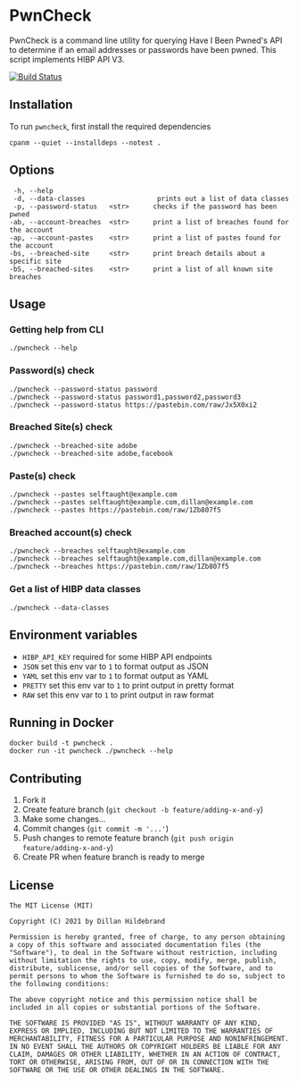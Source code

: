 # PwnCheck

PwnCheck is a command line utility for querying Have I Been Pwned's
API to determine if an email addresses or passwords have been pwned. 
This script implements HIBP API V3.

[![Build Status](https://travis-ci.com/selftaught/PwnCheck.svg?token=Tx7EAKup6EXJbMTwywxS&branch=main)](https://travis-ci.com/selftaught/PwnCheck)

## **Installation**

To run `pwncheck`, first install the required dependencies

    cpanm --quiet --installdeps --notest .

## **Options**

     -h, --help
     -d, --data-classes                  prints out a list of data classes
     -p, --password-status   <str>      checks if the password has been pwned
    -ab, --account-breaches  <str>      print a list of breaches found for the account
    -ap, --account-pastes    <str>      print a list of pastes found for the account
    -bs, --breached-site     <str>      print breach details about a specific site
    -bS, --breached-sites    <str>      print a list of all known site breaches

## **Usage**

### **Getting help from CLI**

    ./pwncheck --help

### **Password(s) check**

    ./pwncheck --password-status password
    ./pwncheck --password-status password1,password2,password3
    ./pwncheck --password-status https://pastebin.com/raw/Jx5X0xi2

### **Breached Site(s) check**

    ./pwncheck --breached-site adobe
    ./pwncheck --breached-site adobe,facebook

### **Paste(s) check**

    ./pwncheck --pastes selftaught@example.com
    ./pwncheck --pastes selftaught@example.com,dillan@example.com
    ./pwncheck --pastes https://pastebin.com/raw/1Zb807f5 

### **Breached account(s) check**

    ./pwncheck --breaches selftaught@example.com
    ./pwncheck --breaches selftaught@example.com,dillan@example.com
    ./pwncheck --breaches https://pastebin.com/raw/1Zb807f5

### **Get a list of HIBP data classes**

    ./pwncheck --data-classes

## Environment variables
 - `HIBP_API_KEY` required for some HIBP API endpoints
 - `JSON` set this env var to `1` to format output as JSON
 - `YAML` set this env var to `1` to format output as YAML
 - `PRETTY` set this env var to `1` to print output in pretty format
 - `RAW` set this env var to `1` to print output in raw format
## Running in Docker

```
docker build -t pwncheck .
docker run -it pwncheck ./pwncheck --help
```

## Contributing

1. Fork it
2. Create feature branch (`git checkout -b feature/adding-x-and-y`)
3. Make some changes...
4. Commit changes (`git commit -m '...'`)
5. Push changes to remote feature branch (`git push origin feature/adding-x-and-y`)
6. Create PR when feature branch is ready to merge


## License 

    The MIT License (MIT)

    Copyright (C) 2021 by Dillan Hildebrand

    Permission is hereby granted, free of charge, to any person obtaining a copy of this software and associated documentation files (the "Software"), to deal in the Software without restriction, including without limitation the rights to use, copy, modify, merge, publish, distribute, sublicense, and/or sell copies of the Software, and to permit persons to whom the Software is furnished to do so, subject to the following conditions:

    The above copyright notice and this permission notice shall be included in all copies or substantial portions of the Software.

    THE SOFTWARE IS PROVIDED "AS IS", WITHOUT WARRANTY OF ANY KIND, EXPRESS OR IMPLIED, INCLUDING BUT NOT LIMITED TO THE WARRANTIES OF MERCHANTABILITY, FITNESS FOR A PARTICULAR PURPOSE AND NONINFRINGEMENT. IN NO EVENT SHALL THE AUTHORS OR COPYRIGHT HOLDERS BE LIABLE FOR ANY CLAIM, DAMAGES OR OTHER LIABILITY, WHETHER IN AN ACTION OF CONTRACT, TORT OR OTHERWISE, ARISING FROM, OUT OF OR IN CONNECTION WITH THE SOFTWARE OR THE USE OR OTHER DEALINGS IN THE SOFTWARE.